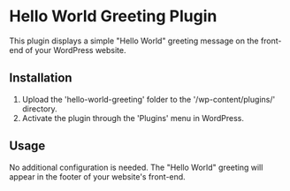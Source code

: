 Hello World Greeting Plugin
===========================

This plugin displays a simple "Hello World" greeting message on the front-end of your WordPress website.

Installation
------------

1. Upload the 'hello-world-greeting' folder to the '/wp-content/plugins/' directory.
2. Activate the plugin through the 'Plugins' menu in WordPress.

Usage
-----

No additional configuration is needed. The "Hello World" greeting will appear in the footer of your website's front-end.